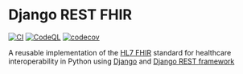 # Django REST FHIR

[![CI](https://github.com/weynelucas/django-rest-fhir/actions/workflows/python-package.yml/badge.svg)](https://github.com/weynelucas/django-rest-fhir/actions/workflows/python-package.yml)
[![CodeQL](https://github.com/weynelucas/django-rest-fhir/actions/workflows/codeql-analysis.yml/badge.svg?branch=main)](https://github.com/weynelucas/django-rest-fhir/actions/workflows/codeql-analysis.yml)
[![codecov](https://codecov.io/gh/weynelucas/django-rest-fhir/branch/main/graph/badge.svg?token=C4EPUAX58U)](https://codecov.io/gh/weynelucas/django-rest-fhir)

A reusable implementation of the [HL7 FHIR](https://www.hl7.org/fhir/) standard for healthcare interoperability in Python using [Django](https://www.djangoproject.com/) and [Django REST framework](https://www.django-rest-framework.org/)

